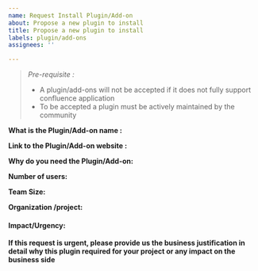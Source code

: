 ```yaml
---
name: Request Install Plugin/Add-on
about: Propose a new plugin to install
title: Propose a new plugin to install
labels: plugin/add-ons
assignees: ''

---
```


> *Pre-requisite :* 
> 
> - A plugin/add-ons will not be accepted if it does not fully support confluence application
> - To be accepted a plugin must be actively maintained by the community 

**What is the Plugin/Add-on name :**

**Link to the Plugin/Add-on website :**

**Why do you need the Plugin/Add-on:**

**Number of users:**

**Team Size:**

**Organization /project:**

#### Impact/Urgency:

**If this request is urgent, please provide us the business justification in detail why this plugin required for your project or any impact on the business side**
